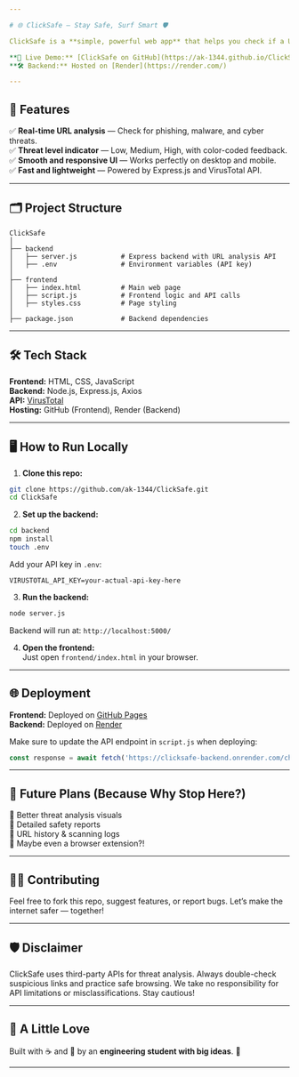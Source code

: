 ```yaml
---

# 🌐 ClickSafe — Stay Safe, Surf Smart 🛡️  

ClickSafe is a **simple, powerful web app** that helps you check if a URL is safe or shady. Using AI and cybersecurity APIs, it analyzes links and lets you know the risk level — so you don’t fall into phishing traps or malware messes.  

**🔗 Live Demo:** [ClickSafe on GitHub](https://ak-1344.github.io/ClickSafe/frontend/)  
**🛠️ Backend:** Hosted on [Render](https://render.com/)  

---
```


## 🚀 Features  

✅ **Real-time URL analysis** — Check for phishing, malware, and cyber threats.  
✅ **Threat level indicator** — Low, Medium, High, with color-coded feedback.  
✅ **Smooth and responsive UI** — Works perfectly on desktop and mobile.  
✅ **Fast and lightweight** — Powered by Express.js and VirusTotal API.  

---

## 🗂️ Project Structure  

```
ClickSafe
│
├── backend
│   ├── server.js           # Express backend with URL analysis API
│   ├── .env                # Environment variables (API key)
│
├── frontend
│   ├── index.html          # Main web page
│   ├── script.js           # Frontend logic and API calls
│   ├── styles.css          # Page styling
│
├── package.json            # Backend dependencies
```

---

## 🛠️ Tech Stack  

**Frontend:** HTML, CSS, JavaScript  
**Backend:** Node.js, Express.js, Axios  
**API:** [VirusTotal](https://www.virustotal.com/)  
**Hosting:** GitHub (Frontend), Render (Backend)  

---

## 🖥️ How to Run Locally  

1. **Clone this repo:**  
```bash
git clone https://github.com/ak-1344/ClickSafe.git
cd ClickSafe
```

2. **Set up the backend:**  
```bash
cd backend
npm install
touch .env
```
Add your API key in `.env`:  
```
VIRUSTOTAL_API_KEY=your-actual-api-key-here
```

3. **Run the backend:**  
```bash
node server.js
```
Backend will run at: `http://localhost:5000/`

4. **Open the frontend:**  
Just open `frontend/index.html` in your browser.

---

## 🌐 Deployment  

**Frontend:** Deployed on [GitHub Pages](https://github.com/)  
**Backend:** Deployed on [Render](https://render.com/)  

Make sure to update the API endpoint in `script.js` when deploying:  
```javascript
const response = await fetch('https://clicksafe-backend.onrender.com/check-url');
```

---

## 📝 Future Plans (Because Why Stop Here?)  

🚧 Better threat analysis visuals  
🚧 Detailed safety reports  
🚧 URL history & scanning logs  
🚧 Maybe even a browser extension?!  

---

## 👩‍💻 Contributing  

Feel free to fork this repo, suggest features, or report bugs. Let’s make the internet safer — together!  

---

## 🛡️ Disclaimer  

ClickSafe uses third-party APIs for threat analysis. Always double-check suspicious links and practice safe browsing. We take no responsibility for API limitations or misclassifications. Stay cautious!  

---

## 💌 A Little Love  

Built with ☕ and 🧠 by an **engineering student with big ideas**. 🚀  

---
